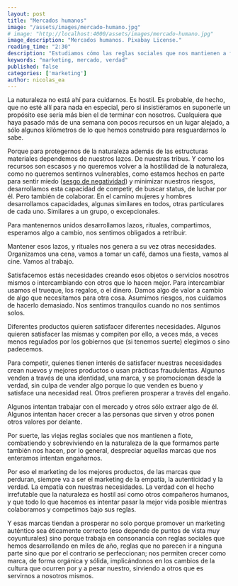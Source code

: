 ```yaml
---
layout: post
title: "Mercados humanos"
image: "/assets/images/mercado-humano.jpg"
# image: "http://localhost:4000/assets/images/mercado-humano.jpg"
image_description: "Mercados humanos. Pixabay License."
reading_time: "2:30"
description: "Estudiamos cómo las reglas sociales que nos mantienen a flote son las que exigen a las marcas ser mas auténticas"
keywords: "marketing, mercado, verdad"
published: false
categories: ['marketing']
author: nicolas_ea
---
```


La naturaleza no está ahí para cuidarnos. Es hostil. Es probable, de hecho, que no esté allí para nada en especial, pero si insistiéramos en suponerle un propósito ese sería más bien el de terminar con nosotros. Cualquiera que haya pasado más de una semana con pocos recursos en un lugar alejado, a sólo algunos kilómetros de lo que hemos construido para resguardarnos lo sabe.

Porque para protegernos de la naturaleza además de las estructuras materiales dependemos de nuestros lazos. De nuestras tribus. Y como los recursos son escasos y no queremos volver a la hostilidad de la naturaleza, como no queremos sentirnos vulnerables, como estamos hechos en parte para sentir miedo ([sesgo de negatividad](https://es.wikipedia.org/wiki/Sesgo_de_negatividad)) y minimizar nuestros riesgos, desarrollamos esta capacidad de competir, de buscar status, de luchar por él. Pero también de colaborar.
En el camino mujeres y hombres desarrollamos capacidades, algunas similares en todos, otras particulares de cada uno. Similares a un grupo, o excepcionales.

Para mantenernos unidos desarrollamos lazos, rituales, compartimos, esperamos algo a cambio, nos sentimos obligados a retribuir.

Mantener esos lazos, y rituales nos genera a su vez otras necesidades. Organizamos una cena, vamos a tomar un café, damos una fiesta, vamos al cine. Vamos al trabajo.

Satisfacemos estás necesidades creando esos objetos o servicios nosotros mismos o intercambiando con otros que lo hacen mejor. Para intercambiar usamos el trueque, los regalos, o el dinero. Damos algo de valor a cambio de algo que necesitamos para otra cosa. Asumimos riesgos, nos cuidamos de hacerlo demasiado. Nos sentimos tranquilos cuando no nos sentimos solos.

Diferentes productos quieren satisfacer diferentes necesidades. Algunos quieren satisfacer las mismas y compiten por ello, a veces más, a veces menos regulados por los gobiernos que (si tenemos suerte) elegimos o sino padecemos.

Para competir, quienes tienen interés de satisfacer nuestras necesidades crean nuevos y mejores productos o usan prácticas fraudulentas. Algunos venden a través de una identidad, una marca, y se promocionan desde la verdad, sin culpa de vender algo porque lo que venden es bueno y satisface una necesidad real. Otros prefieren prosperar a través del engaño.

Algunos intentan trabajar con el mercado y otros sólo extraer algo de él. Algunos intentan hacer crecer a las personas que sirven y otros ponen otros valores por delante.

Por suerte, las viejas reglas sociales que nos mantienen a flote, combatiendo y sobreviviendo en la naturaleza de la que formamos parte también nos hacen, por lo general, despreciar aquellas marcas que nos enteramos intentan engañarnos.

Por eso el marketing de los mejores productos, de las marcas que perduran, siempre va a ser el marketing de la empatía, la autenticidad y la verdad.
La empatía con nuestras necesidades. La verdad con el hecho irrefutable que la naturaleza es hostil así como otros compañeros humanos, y que todo lo que hacemos es intentar pasar la mejor vida posible mientras colaboramos y competimos bajo sus reglas.

Y esas marcas tiendan a prosperar no solo porque promover un marketing auténtico sea éticamente correcto (eso depende de puntos de vista muy coyunturales) sino porque trabaja en consonancia con reglas sociales que hemos desarrollando en miles de año, reglas que no parecen ir a ninguna parte sino que por el contrario se perfeccionan; nos permiten crecer como marca, de forma orgánica y sólida, implicándonos en los cambios de la cultura que ocurren por y a pesar nuestro, sirviendo a otros que es servirnos a nosotros mismos.
